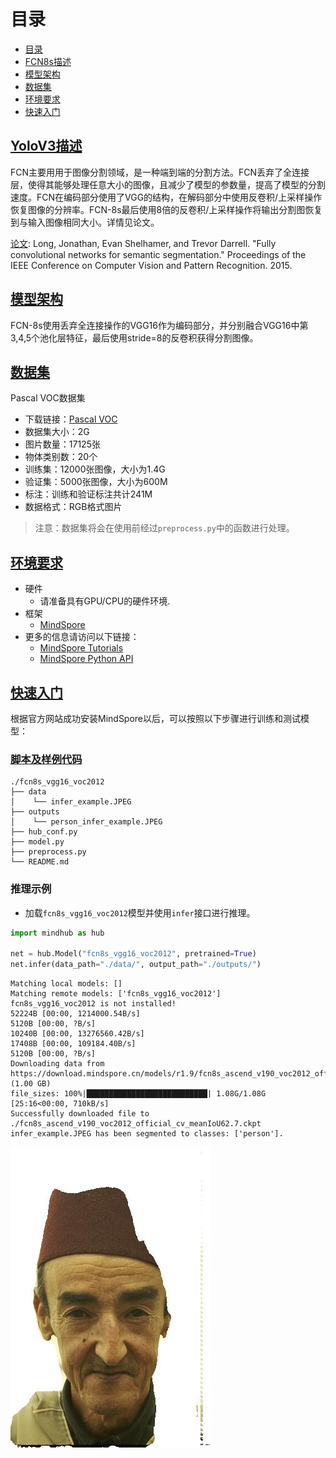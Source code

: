 # 目录

- [目录](#目录)
- [FCN8s描述](##FCN8s描述])
- [模型架构](##模型架构)
- [数据集](##数据集)
- [环境要求](##环境要求)
- [快速入门](##快速入门)

## [YoloV3描述](#目录)

FCN主要用用于图像分割领域，是一种端到端的分割方法。FCN丢弃了全连接层，使得其能够处理任意大小的图像，且减少了模型的参数量，提高了模型的分割速度。FCN在编码部分使用了VGG的结构，在解码部分中使用反卷积/上采样操作恢复图像的分辨率。FCN-8s最后使用8倍的反卷积/上采样操作将输出分割图恢复到与输入图像相同大小。详情见论文。

[论文](https://arxiv.org/abs/1411.4038):  Long, Jonathan, Evan Shelhamer, and Trevor Darrell. "Fully convolutional networks for semantic segmentation." Proceedings of the IEEE Conference on Computer Vision and Pattern Recognition. 2015.

## [模型架构](#目录)

FCN-8s使用丢弃全连接操作的VGG16作为编码部分，并分别融合VGG16中第3,4,5个池化层特征，最后使用stride=8的反卷积获得分割图像。

## [数据集](#目录)

Pascal VOC数据集
  - 下载链接：[Pascal VOC](http://host.robots.ox.ac.uk/pascal/VOC/)
  - 数据集大小：2G
  - 图片数量：17125张
  - 物体类别数：20个
  - 训练集：12000张图像，大小为1.4G
  - 验证集：5000张图像，大小为600M
  - 标注：训练和验证标注共计241M
  - 数据格式：RGB格式图片

> 注意：数据集将会在使用前经过`preprocess.py`中的函数进行处理。

## [环境要求](#目录)

- 硬件
    - 请准备具有GPU/CPU的硬件环境.
- 框架
    - [MindSpore](https://www.mindspore.cn/install)
- 更多的信息请访问以下链接：
    - [MindSpore Tutorials](https://www.mindspore.cn/tutorials/zh-CN/master/index.html)
    - [MindSpore Python API](https://www.mindspore.cn/docs/zh-CN/master/index.html)

## [快速入门](#目录)

根据官方网站成功安装MindSpore以后，可以按照以下步骤进行训练和测试模型：

### [脚本及样例代码](#目录)

```text
./fcn8s_vgg16_voc2012
├── data
│    └── infer_example.JPEG
├── outputs
│    └── person_infer_example.JPEG
├── hub_conf.py
├── model.py
├── preprocess.py
└── README.md
```

### 推理示例

- 加载`fcn8s_vgg16_voc2012`模型并使用`infer`接口进行推理。

```python
import mindhub as hub

net = hub.Model("fcn8s_vgg16_voc2012", pretrained=True)
net.infer(data_path="./data/", output_path="./outputs/")
```

```text
Matching local models: []
Matching remote models: ['fcn8s_vgg16_voc2012']
fcn8s_vgg16_voc2012 is not installed!
52224B [00:00, 1214000.54B/s]
5120B [00:00, ?B/s]
10240B [00:00, 13276560.42B/s]
17408B [00:00, 109184.40B/s]
5120B [00:00, ?B/s]
Downloading data from https://download.mindspore.cn/models/r1.9/fcn8s_ascend_v190_voc2012_official_cv_meanIoU62.7.ckpt (1.00 GB)
file_sizes: 100%|███████████████████████████| 1.08G/1.08G [25:16<00:00, 710kB/s]
Successfully downloaded file to ./fcn8s_ascend_v190_voc2012_official_cv_meanIoU62.7.ckpt       
infer_example.JPEG has been segmented to classes: ['person'].
```

![infer_example](./outputs/person_infer_example.JPEG)
